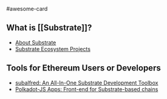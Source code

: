#awesome-card 

## What is [[Substrate]]?

- [About Substrate](https://substrate.io/)
- [Substrate Ecosystem Projects](https://substrate.io/ecosystem/projects/)

## Tools for Ethereum Users or Developers

- [subalfred: An All-In-One Substrate Development Toolbox](https://github.com/hack-ink/subalfred)
- [Polkadot-JS Apps: Front-end for Substrate-based chains](https://polkadot.js.org/apps/)
